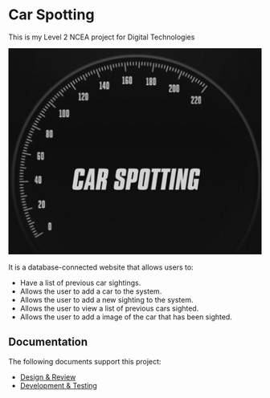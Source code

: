 # Car Spotting

This is my Level 2 NCEA project for Digital Technologies

![Logo](images/CarSpotting.png)

It is a database-connected website that allows users to:

- Have a list of previous car sightings.
- Allows the user to add a car to the system.
- Allows the user to add a new sighting to the system.
- Allows the user to view a list of previous cars sighted.
- Allows the user to add a image of the car that has been sighted.

## Documentation

The following documents support this project:

- [Design & Review](Design.md)
- [Development & Testing](Development.md)
